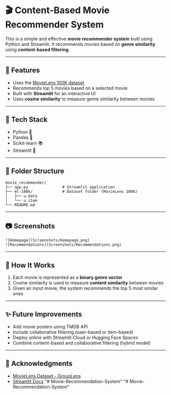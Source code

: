 # 🎬 Content-Based Movie Recommender System

This is a simple and effective **movie recommender system** built using Python and Streamlit. It recommends movies based on **genre similarity** using **content-based filtering**.

---

## 🚀 Features

* Uses the [MovieLens 100K dataset](https://grouplens.org/datasets/movielens/100k/)
* Recommends top 5 movies based on a selected movie
* Built with **Streamlit** for an interactive UI
* Uses **cosine similarity** to measure genre similarity between movies

---

## 🧰 Tech Stack

* Python 🐍
* Pandas 📼
* Scikit-learn 📚
* Streamlit 🚀

---

## 📁 Folder Structure

```
movie_recommender/
├── app.py               # Streamlit application
├── ml-100k/             # Dataset folder (MovieLens 100K)
│   ├── u.data
│   └── u.item
└── README.md
```

---

## 📷 Screenshots

```
![Homepage](Screenshots/Homepage.png)
![Recommendations](Screenshots/Recommendations.png)
```

---

## 📌 How It Works

1. Each movie is represented as a **binary genre vector**
2. Cosine similarity is used to measure **content similarity** between movies
3. Given an input movie, the system recommends the top 5 most similar ones

---

## ✨ Future Improvements

* Add movie posters using TMDB API
* Include collaborative filtering (user-based or item-based)
* Deploy online with Streamlit Cloud or Hugging Face Spaces
* Combine content-based and collaborative filtering (hybrid model)

---

## 🙌 Acknowledgments

* [MovieLens Dataset - GroupLens](https://grouplens.org/datasets/movielens/)
* [Streamlit Docs](https://docs.streamlit.io/)
"# Movie-Recommendation-System" 
"# Movie-Recommendation-System" 
